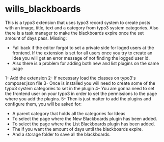 # wills_blackboards
This is a typo3 extension that uses typo3 record system to create posts with an image, title, text and a category from typo3 system categories. Also there is a task manager to make the blackboards expire once the set amount of days pass.
Missing:
* Fall back if the editor forgot to set a private side for loged users at the frontend. If the extension is set for all users once you try to create an idea you will get an error message of not finding the logged user id.
* Also there is a problem for adding both new and list plugins on the same page

1- Add the extension
2- If necessary load the classes on typo3's composer.json file
3- Once is installed you will need to create some of the typo3 system categories to set in the plugin
4- You are gonna need to set the frontend user on your typo3 in order to set the permissions to the page where you add the plugins.
5- Then is just matter to add the plugins and configure them, you will be asked for:
  * A parent category that holds all the categories for Ideas
  * To select the page where the New Blackboards plugin has been added.
  * To select the page where the List Blackboards plugin has been added.
  * The if you want the amount of days until the blackboards expire.
  * And a storage folder to save all the blackboards.
